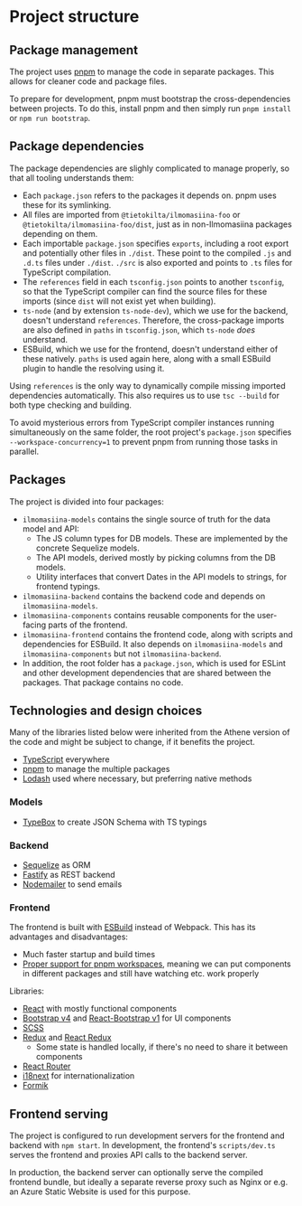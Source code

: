 # Project structure

## Package management

The project uses [pnpm](https://pnpm.io/) to manage the code in separate packages. This allows for cleaner code
and package files.

To prepare for development, pnpm must bootstrap the cross-dependencies between projects. To do this, install pnpm and
then simply run `pnpm install` or `npm run bootstrap`.

## Package dependencies

The package dependencies are slighly complicated to manage properly, so that all tooling understands them:

- Each `package.json` refers to the packages it depends on. pnpm uses these for its symlinking.
- All files are imported from `@tietokilta/ilmomasiina-foo` or `@tietokilta/ilmomasiina-foo/dist`, just as in
  non-Ilmomasiina packages depending on them.
- Each importable `package.json` specifies `exports`, including a root export and potentially other files in `./dist`.
  These point to the compiled `.js` and `.d.ts` files under `./dist`.
  `./src` is also exported and points to `.ts` files for TypeScript compilation.
- The `references` field in each `tsconfig.json` points to another `tsconfig`, so that the TypeScript compiler
  can find the source files for these imports (since `dist` will not exist yet when building).
- `ts-node` (and by extension `ts-node-dev`), which we use for the backend, doesn't understand `references`.
  Therefore, the cross-package imports are also defined in `paths` in `tsconfig.json`, which `ts-node` _does_ understand.
- ESBuild, which we use for the frontend, doesn't understand either of these natively. `paths` is used again here,
  along with a small ESBuild plugin to handle the resolving using it.

Using `references` is the only way to dynamically compile missing imported dependencies automatically. This also requires
us to use `tsc --build` for both type checking and building.

To avoid mysterious errors from TypeScript compiler instances running simultaneously on the same folder, the root
project's `package.json` specifies `--workspace-concurrency=1` to prevent pnpm from running those tasks in parallel.

## Packages

The project is divided into four packages:

- `ilmomasiina-models` contains the single source of truth for the data model and API:
    - The JS column types for DB models. These are implemented by the concrete Sequelize models.
    - The API models, derived mostly by picking columns from the DB models.
    - Utility interfaces that convert Dates in the API models to strings, for frontend typings.
- `ilmomasiina-backend` contains the backend code and depends on `ilmomasiina-models`.
- `ilmomasiina-components` contains reusable components for the user-facing parts of the frontend.
- `ilmomasiina-frontend` contains the frontend code, along with scripts and dependencies for ESBuild.
  It also depends on `ilmomasiina-models` and `ilmomasiina-components` but not `ilmomasiina-backend`.
- In addition, the root folder has a `package.json`, which is used for ESLint and other development dependencies
  that are shared between the packages. That package contains no code.

## Technologies and design choices

Many of the libraries listed below were inherited from the Athene version of the code and might be subject to change,
if it benefits the project.

- [TypeScript](https://www.typescriptlang.org/) everywhere
- [pnpm](https://pnpm.io/) to manage the multiple packages
- [Lodash](https://lodash.com/) used where necessary, but preferring native methods

### Models

- [TypeBox](https://github.com/sinclairzx81/typebox) to create JSON Schema with TS typings

### Backend

- [Sequelize](https://sequelize.org/master/) as ORM
- [Fastify](https://www.fastify.io/) as REST backend
- [Nodemailer](https://nodemailer.com/about/) to send emails

### Frontend

The frontend is built with [ESBuild](https://esbuild.github.io/) instead of Webpack. This has its advantages and
disadvantages:

- Much faster startup and build times
- [Proper support for pnpm workspaces](https://github.com/facebook/create-react-app/issues/1333), meaning we can put
  components in different packages and still have watching etc. work properly

Libraries:

- [React](https://reactjs.org/) with mostly functional components
- [Bootstrap v4](https://getbootstrap.com/docs/4.6/getting-started/introduction/) and
  [React-Bootstrap v1](https://react-bootstrap-v4.netlify.app/) for UI components
- [SCSS](https://sass-lang.com/)
- [Redux](https://redux.js.org/) and [React Redux](https://react-redux.js.org/)
    - Some state is handled locally, if there's no need to share it between components
- [React Router](https://reactrouter.com/)
- [i18next](https://www.i18next.com/) for internationalization
- [Formik](https://formik.org/)

## Frontend serving

The project is configured to run development servers for the frontend and backend with `npm start`. In development,
the frontend's `scripts/dev.ts` serves the frontend and proxies API calls to the backend server.

In production, the backend server can optionally serve the compiled frontend bundle, but ideally a separate reverse
proxy such as Nginx or e.g. an Azure Static Website is used for this purpose.
